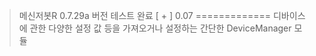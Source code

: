 >메신저봇R 0.7.29a 버전 테스트 완료 [ + ]
0.07
=============
>디바이스에 관한 다양한 설정 값 등을 가져오거나 설정하는 간단한 DeviceManager 모듈
